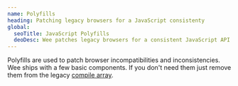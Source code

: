 ```yaml
---
name: Polyfills
heading: Patching legacy browsers for a JavaScript consistenty
global:
  seoTitle: JavaScript Polyfills
  deoDesc: Wee patches legacy browsers for a consistent JavaScript API by using a collection of polyfills to support HTML5, ES5, placeholders, SVGs, and more.
---
```


Polyfills are used to patch browser incompatibilities and inconsistencies. Wee ships with a few basic components. If you don't need them just remove them from the legacy [compile array](/build/config#project).